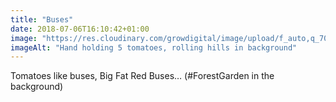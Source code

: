 ```yaml
---
title: "Buses"
date: 2018-07-06T16:10:42+01:00
image: "https://res.cloudinary.com/growdigital/image/upload/f_auto,q_70,w_736/v1544270281/tomato-42333843005.jpg"
imageAlt: "Hand holding 5 tomatoes, rolling hills in background"
---
```


Tomatoes like buses, Big Fat Red Buses… (#ForestGarden in the background)
